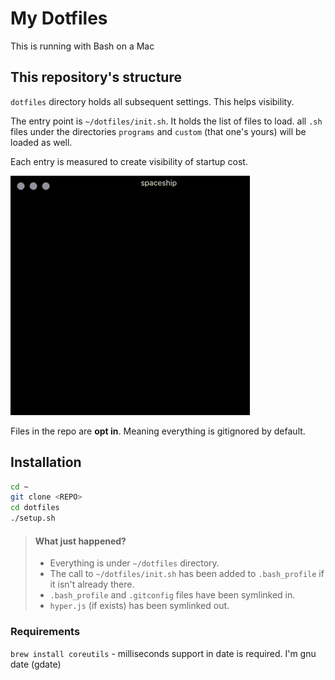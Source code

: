 # My Dotfiles

This is running with Bash on a Mac


## This repository's structure

`dotfiles` directory holds all subsequent settings. This helps visibility.

The entry point is `~/dotfiles/init.sh`. It holds the list of files to load.
all `.sh` files under the directories `programs` and `custom` (that one's yours) will be loaded as well.

Each entry is measured to create visibility of startup cost.

<img src="./dotfiles.gif" style="width:383px;height:383px;background:black;">

Files in the repo are **opt in**. Meaning everything is gitignored by default.

## Installation
```sh
cd ~
git clone <REPO>
cd dotfiles
./setup.sh
```

> #### What just happened?
> - Everything is under `~/dotfiles` directory.
> - The call to `~/dotfiles/init.sh` has been added to `.bash_profile` if it isn't already there.
> - `.bash_profile` and `.gitconfig` files have been symlinked in.
> - `hyper.js` (if exists) has been symlinked out.


### Requirements
`brew install coreutils` - milliseconds support in date is required. I'm gnu date (gdate)
